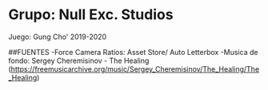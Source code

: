 # Grupo: Null Exc. Studios
Juego: Gung Cho'
2019-2020

##FUENTES
-Force Camera Ratios: Asset Store/ Auto Letterbox
-Musica de fondo: Sergey Cheremisinov - The Healing (https://freemusicarchive.org/music/Sergey_Cheremisinov/The_Healing/The_Healing)
